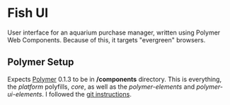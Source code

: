 # Fish UI

User interface for an aquarium purchase manager, written using Polymer Web Components.
Because of this, it targets "evergreen" browsers.

## Polymer Setup

Expects [Polymer](http://www.polymer-project.org) 0.1.3 to be in **/components** directory.
This is everything, the *platform* polyfills, *core*, as well as the *polymer-elements* and *polymer-ui-elements*.
I followed the [git instructions](http://www.polymer-project.org/getting-the-code.html#git).